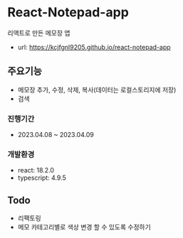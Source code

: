 # React-Notepad-app

리액트로 만든 메모장 앱

- url: https://kcjfgnl9205.github.io/react-notepad-app

## 주요기능

- 메모장 추가, 수정, 삭제, 복사(데이터는 로컬스토리지에 저장)
- 검색

### 진행기간

- 2023.04.08 ~ 2023.04.09

### 개발환경

- react: 18.2.0
- typescript: 4.9.5

## Todo

- 리팩토링
- 메모 카테고리별로 색상 변경 할 수 있도록 수정하기
